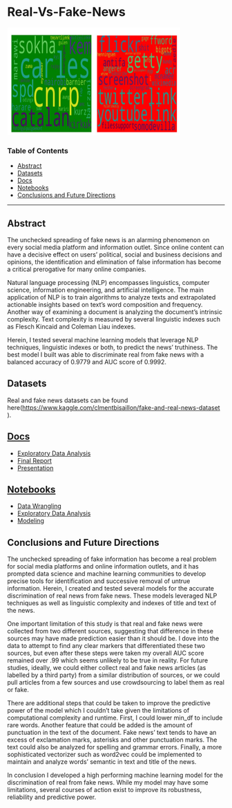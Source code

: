 # Real-Vs-Fake-News
<img src="https://github.com/Gianl-msi/Real-Vs-Fake-News/blob/master/images/word%20cloud.JPG" width="400" height="250"/>


### Table of Contents
- [Abstract](#Abstract)
- [Datasets](#Datasets)
- [Docs](#Docs)
- [Notebooks](#Notebooks)
- [Conclusions and Future Directions](#Conclusions-and-Future-Directions)

---

## Abstract
The unchecked spreading of fake news is an alarming phenomenon on every social media platform and information outlet. Since online content can have a decisive effect on users’ political, social and business decisions and opinions, the identification and elimination of false information has become a critical prerogative for many online companies.

Natural language processing (NLP) encompasses linguistics, computer science, information engineering, and artificial intelligence. The main application of NLP is to train algorithms to analyze texts and extrapolated actionable insights based on text’s word composition and frequency. Another way of examining a document is analyzing the document’s intrinsic complexity. Text complexity is measured by several linguistic indexes such as Flesch Kincaid and Coleman Liau indexes.

Herein, I tested several machine learning models that leverage NLP techniques, linguistic indexes or both, to predict the news’ truthiness. The best model I built was able to discriminate real from fake news with a balanced accuracy of 0.9779 and AUC score of 0.9992.

## Datasets
Real and fake news datasets can be found here(https://www.kaggle.com/clmentbisaillon/fake-and-real-news-dataset
).

## [Docs](https://github.com/Gianl-msi/Real-Vs-Fake-News/tree/master/Docs)
- [Exploratory Data Analysis](https://github.com/Gianl-msi/Real-Vs-Fake-News/blob/master/Docs/Fake%20News%20-%20EDA%208-30.pdf)
- [Final Report](https://github.com/Gianl-msi/Real-Vs-Fake-News/blob/master/Docs/Fake%20news%20-%20Final%20report%209-6.pdf)
- [Presentation](https://github.com/Gianl-msi/Real-Vs-Fake-News/blob/master/Docs/Fake%20news%20presentation.pdf)


## [Notebooks](https://github.com/Gianl-msi/Real-Vs-Fake-News/tree/master/Notebooks)
- [Data Wrangling](https://github.com/Gianl-msi/Real-Vs-Fake-News/blob/master/Notebooks/Real%20and%20Fake%20News%20-%20DW_8-30.ipynb)
- [Exploratory Data Analysis](https://github.com/Gianl-msi/Real-Vs-Fake-News/blob/master/Notebooks/Real%20and%20Fake%20News%20-%20EDA%20-%208-30.ipynb)
- [Modeling](https://github.com/Gianl-msi/Real-Vs-Fake-News/blob/master/Notebooks/Real%20and%20Fake%20News%20-%20Preprocessing%20%26%20Modeling%208-30.ipynb)

## Conclusions and Future Directions
The unchecked spreading of fake information has become a real problem for social media platforms and online information outlets, and it has prompted data science and machine learning communities to develop precise tools for identification and successive removal of untrue information. Herein, I created and tested several models for the accurate discrimination of real news from fake news. These modeIs leveraged NLP techniques as well as linguistic complexity and indexes of title and text of the news. 

One important limitation of this study is that real and fake news were collected from two different sources, suggesting that difference in these sources may have made prediction easier than it should be. I dove into the data to attempt to find any clear markers that differentiated these two sources, but even after these steps were taken my overall AUC score remained over .99 which seems unlikely to be true in reality. For future studies, ideally, we could either collect real and fake news articles (as labelled by a third party) from a similar distribution of sources, or we could pull articles from a few sources and use crowdsourcing to label them as real or fake. 

There are additional steps that could be taken to improve the predictive power of the model which I couldn’t take given the limitations of computational complexity and runtime. First, I could lower min_df to include rare words. Another feature that could be added is the amount of punctuation in the text of the document. Fake news’ text tends to have an excess of exclamation marks, asterisks and other punctuation marks. The text could also be analyzed for spelling and grammar errors. Finally, a more sophisticated vectorizer such as word2vec could be implemented to maintain and analyze words’ semantic in text and title of the news. 

In conclusion I developed a high performing machine learning model for the discrimination of real from fake news. While my model may have some limitations, several courses of action exist to improve its robustness, reliability and predictive power.






